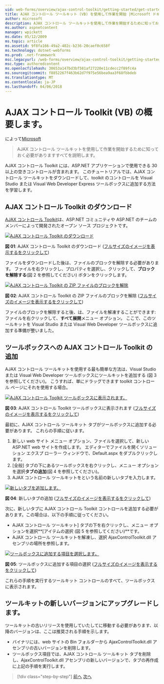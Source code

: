 ```yaml
---
uid: web-forms/overview/ajax-control-toolkit/getting-started/get-started-with-the-ajax-control-toolkit-vb
title: AJAX コントロール ツールキット (VB) を使用して作業を開始 |Microsoft ドキュメント
author: microsoft
description: AJAX コントロール ツールキットを使用して作業を開始するために知っておく必要がありますすべてを説明します。
ms.author: aspnetcontent
manager: wpickett
ms.date: 05/12/2009
ms.topic: article
ms.assetid: 9f8fa166-49a2-402c-b236-20caef0c658f
ms.technology: dotnet-webforms
ms.prod: .net-framework
msc.legacyurl: /web-forms/overview/ajax-control-toolkit/getting-started/get-started-with-the-ajax-control-toolkit-vb
msc.type: authoredcontent
ms.openlocfilehash: 30653a147bd3bf581af27220e11cdecc2f89fc4a
ms.sourcegitcommit: f8852267f463b62d7f975e56bea9aa3f68fbbdeb
ms.translationtype: MT
ms.contentlocale: ja-JP
ms.lasthandoff: 04/06/2018
---
```

<a name="get-started-with-the-ajax-control-toolkit-vb"></a>AJAX コントロール Toolkit (VB) の概要します。
====================
によって[Microsoft](https://github.com/microsoft)

> AJAX コントロール ツールキットを使用して作業を開始するために知っておく必要がありますすべてを説明します。


AJAX コントロール Toolkit には、ASP.NET アプリケーションで使用できる 30 以上の空きコントロールが含まれます。 このチュートリアルでは、AJAX コントロール ツールキットをダウンロードして、toolkit のコントロールを Visual Studio または Visual Web Developer Express ツールボックスに追加する方法を学習します。

## <a name="downloading-the-ajax-control-toolkit"></a>AJAX コントロール Toolkit のダウンロード

[AJAX コントロール Toolkit](http://devexpress.com/act)は、ASP.NET コミュニティや ASP.NET のチームのメンバーによって開発されたオープン ソース プロジェクトです。


[![AJAX コントロール Toolkit のダウンロード](get-started-with-the-ajax-control-toolkit-vb/_static/image1.jpg)](get-started-with-the-ajax-control-toolkit-vb/_static/image1.png)

**図 01**: AJAX コントロール Toolkit のダウンロード ([フルサイズのイメージを表示するをクリックして](get-started-with-the-ajax-control-toolkit-vb/_static/image2.png))


ファイルをダウンロードした後は、ファイルのブロックを解除する必要があります。 ファイルを右クリックし、プロパティを選択し、クリックして、**ブロックを解除する**(図 2 を参照してください) ボタンをクリックします。


[![AJAX コントロール Toolkit の ZIP ファイルのブロックを解除](get-started-with-the-ajax-control-toolkit-vb/_static/image2.jpg)](get-started-with-the-ajax-control-toolkit-vb/_static/image3.png)

**図 02**: AJAX コントロール Toolkit の ZIP ファイルのブロックを解除 ([フルサイズのイメージを表示するをクリックして](get-started-with-the-ajax-control-toolkit-vb/_static/image4.png))


ファイルのブロックを解除すると後、は、ファイルを解凍することができます: ファイルを右クリックして、**すべて展開**メニュー オプション。 ここで、このツールキットを Visual Studio または Visual Web Developer ツールボックスに追加する準備が整いました。

## <a name="adding-the-ajax-control-toolkit-to-the-toolbox"></a>ツールボックスへの AJAX コントロール Toolkit の追加

AJAX コントロール ツールキットを使用する最も簡単な方法は、Visual Studio または Visual Web Developer ツールボックスにツールキットを追加する (図 3 を参照してください)。 こうすれば、単にドラッグできます toolkit コントロール ページにそれを使用する場合。


[![AJAX コントロール Toolkit ツールボックスに表示されます。](get-started-with-the-ajax-control-toolkit-vb/_static/image3.jpg)](get-started-with-the-ajax-control-toolkit-vb/_static/image5.png)

**図 03**: AJAX コントロール Toolkit ツールボックスに表示されます ([フルサイズのイメージを表示するをクリックして](get-started-with-the-ajax-control-toolkit-vb/_static/image6.png))


最初に、AJAX コントロール ツールキット タブがツールボックスに追加する必要があります。 これらの手順に従います。

1. 新しい web サイト メニュー オプション、ファイルを選択して、新しい ASP.NET web サイトを作成します。 エディターでファイルを開くソリューション エクスプ ローラー ウィンドウで、Default.aspx をダブルクリックします。
2. [全般] タブの下にあるツールボックスを右クリックし、メニュー オプションを選択**タブの追加**(図 4 を参照してください)。
3. AJAX コントロール ツールキットをという名前の新しいタブを入力します。


[![新しいタブを追加します。](get-started-with-the-ajax-control-toolkit-vb/_static/image4.jpg)](get-started-with-the-ajax-control-toolkit-vb/_static/image7.png)

**図 04**: 新しいタブの追加 ([フルサイズのイメージを表示するをクリックして](get-started-with-the-ajax-control-toolkit-vb/_static/image8.png))


次に、新しいタブに AJAX コントロール Toolkit コントロールを追加する必要があります。この場合は、以下の手順に従ってください。

- AJAX コントロール ツールキット] タブの下を右クリックし、メニュー オプションを選択**[アイテムの選択 (図 5 を参照してください)**です。
- AJAX コントロール ツールキットを解凍し、選択 AjaxControlToolkit.dll アセンブリの場所を参照します。


[![ツールボックスに追加する項目を選択します。](get-started-with-the-ajax-control-toolkit-vb/_static/image5.jpg)](get-started-with-the-ajax-control-toolkit-vb/_static/image9.png)

**図 05**: ツールボックスに追加する項目の選択 ([フルサイズのイメージを表示するをクリックして](get-started-with-the-ajax-control-toolkit-vb/_static/image10.png))


これらの手順を実行するツールキット コントロールのすべて、ツールボックスに表示されます。

## <a name="upgrading-to-a-new-version-of-the-toolkit"></a>ツールキットの新しいバージョンにアップグレードします。

ツールキットの古いリリースを使用していたしてに移動する必要があります、以降のバージョンは、ここは推奨される手順を示します。

- バイナリには、web サイトの Bin フォルダーから AjaxControlToolkit.dll アセンブリの古いバージョンを削除します。
- ツールボックス項目では、AJAX コントロール ツールキット タブを削除し、AjaxControlToolkit.dll アセンブリの新しいバージョンで、タブの再作成に上記の手順を実行します。

> [!div class="step-by-step"]
> [前へ](creating-a-custom-ajax-control-toolkit-control-extender-cs.md)
> [次へ](using-ajax-control-toolkit-controls-and-control-extenders-vb.md)
